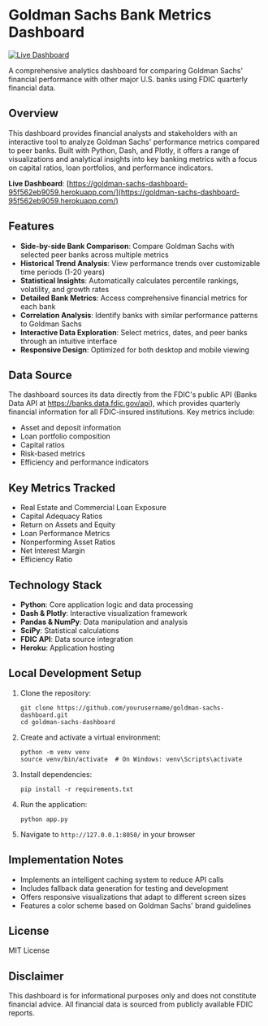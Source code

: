 # Goldman Sachs Bank Metrics Dashboard

[![Live Dashboard](https://img.shields.io/badge/Live-Dashboard-blue)](https://goldman-sachs-dashboard-95f562eb9059.herokuapp.com/)

A comprehensive analytics dashboard for comparing Goldman Sachs' financial performance with other major U.S. banks using FDIC quarterly financial data.

## Overview

This dashboard provides financial analysts and stakeholders with an interactive tool to analyze Goldman Sachs' performance metrics compared to peer banks. Built with Python, Dash, and Plotly, it offers a range of visualizations and analytical insights into key banking metrics with a focus on capital ratios, loan portfolios, and performance indicators.

**Live Dashboard**: [https://goldman-sachs-dashboard-95f562eb9059.herokuapp.com/](https://goldman-sachs-dashboard-95f562eb9059.herokuapp.com/)

## Features

- **Side-by-side Bank Comparison**: Compare Goldman Sachs with selected peer banks across multiple metrics
- **Historical Trend Analysis**: View performance trends over customizable time periods (1-20 years)
- **Statistical Insights**: Automatically calculates percentile rankings, volatility, and growth rates
- **Detailed Bank Metrics**: Access comprehensive financial metrics for each bank
- **Correlation Analysis**: Identify banks with similar performance patterns to Goldman Sachs
- **Interactive Data Exploration**: Select metrics, dates, and peer banks through an intuitive interface
- **Responsive Design**: Optimized for both desktop and mobile viewing

## Data Source

The dashboard sources its data directly from the FDIC's public API (Banks Data API at https://banks.data.fdic.gov/api), which provides quarterly financial information for all FDIC-insured institutions. Key metrics include:

- Asset and deposit information
- Loan portfolio composition
- Capital ratios
- Risk-based metrics
- Efficiency and performance indicators

## Key Metrics Tracked

- Real Estate and Commercial Loan Exposure
- Capital Adequacy Ratios
- Return on Assets and Equity
- Loan Performance Metrics
- Nonperforming Asset Ratios
- Net Interest Margin
- Efficiency Ratio

## Technology Stack

- **Python**: Core application logic and data processing
- **Dash & Plotly**: Interactive visualization framework
- **Pandas & NumPy**: Data manipulation and analysis
- **SciPy**: Statistical calculations
- **FDIC API**: Data source integration
- **Heroku**: Application hosting

## Local Development Setup

1. Clone the repository:
   ```
   git clone https://github.com/yourusername/goldman-sachs-dashboard.git
   cd goldman-sachs-dashboard
   ```

2. Create and activate a virtual environment:
   ```
   python -m venv venv
   source venv/bin/activate  # On Windows: venv\Scripts\activate
   ```

3. Install dependencies:
   ```
   pip install -r requirements.txt
   ```

4. Run the application:
   ```
   python app.py
   ```

5. Navigate to `http://127.0.0.1:8050/` in your browser

## Implementation Notes

- Implements an intelligent caching system to reduce API calls
- Includes fallback data generation for testing and development
- Offers responsive visualizations that adapt to different screen sizes
- Features a color scheme based on Goldman Sachs' brand guidelines

## License

MIT License

## Disclaimer

This dashboard is for informational purposes only and does not constitute financial advice. All financial data is sourced from publicly available FDIC reports.
